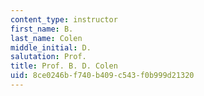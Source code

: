 ```yaml
---
content_type: instructor
first_name: B.
last_name: Colen
middle_initial: D.
salutation: Prof.
title: Prof. B. D. Colen
uid: 8ce0246b-f740-b409-c543-f0b999d21320
---
```

